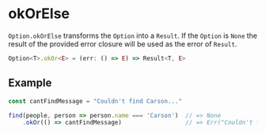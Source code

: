 # okOrElse

`Option.okOrElse` transforms the `Option` into a `Result`. If the `Option` is `None` the result of the provided error closure will be used as the error of `Result`.

```typescript
Option<T>.okOr<E> = (err: () => E) => Result<T, E>
```

## Example

```typescript
const cantFindMessage = "Couldn't find Carson..."

find(people, person => person.name === 'Carson')  // => None
    .okOr(() => cantFindMessage)                  // => Err("Couldn't find Carson...")
```

